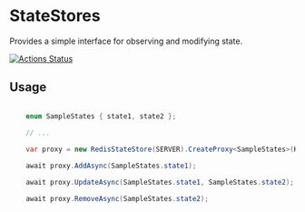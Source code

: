 # StateStores

Provides a simple interface for observing and modifying state.

[![Actions Status](https://github.com/JanDonnermayer/StateStores/workflows/UnitTest/badge.svg)](https://github.com/JanDonnermayer/StateStores/actions)

## Usage

```csharp

    enum SampleStates { state1, state2 };

    // ...
     
    var proxy = new RedisStateStore(SERVER).CreateProxy<SampleStates>(KEY);

    await proxy.AddAsync(SampleStates.state1);

    await proxy.UpdateAsync(SampleStates.state1, SampleStates.state2);

    await proxy.RemoveAsync(SampleStates.state2);
```


